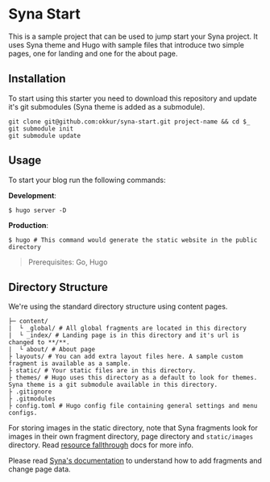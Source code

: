 # Syna Start

This is a sample project that can be used to jump start your Syna project. It uses Syna theme and Hugo with sample files that introduce two simple pages, one for landing and one for the about page.

## Installation

To start using this starter you need to download this repository and update it's git submodules (Syna theme is added as a submodule).

```
git clone git@github.com:okkur/syna-start.git project-name && cd $_
git submodule init
git submodule update
```

## Usage

To start your blog run the following commands:

**Development**:
```
$ hugo server -D
```

**Production**:
```
$ hugo # This command would generate the static website in the public directory
```

> Prerequisites: Go, Hugo

## Directory Structure

We're using the standard directory structure using content pages.

```
├─ content/
|  └ _global/ # All global fragments are located in this directory
|  └ _index/ # Landing page is in this directory and it's url is changed to **/**.
|  └ about/ # About page
├ layouts/ # You can add extra layout files here. A sample custom fragment is available as a sample.
├ static/ # Your static files are in this directory.
├ themes/ # Hugo uses this directory as a default to look for themes. Syna theme is a git submodule available in this directory.
├ .gitignore
├ .gitmodules
├ config.toml # Hugo config file containing general settings and menu configs.
```

For storing images in the static directory, note that Syna fragments look for
images in their own fragment directory, page directory and `static/images`
directory. Read [resource
fallthrough](https://github.com/okkur/syna/tree/v0.13/docs#image-resource-fallthrough)
docs for more info.

Please read [Syna's
documentation](https://github.com/okkur/syna/tree/v0.13/docs) to understand
how to add fragments and change page data.
